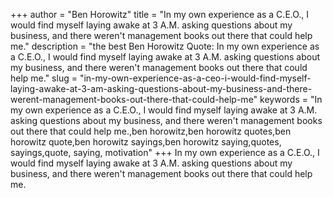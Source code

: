 +++
author = "Ben Horowitz"
title = "In my own experience as a C.E.O., I would find myself laying awake at 3 A.M. asking questions about my business, and there weren't management books out there that could help me."
description = "the best Ben Horowitz Quote: In my own experience as a C.E.O., I would find myself laying awake at 3 A.M. asking questions about my business, and there weren't management books out there that could help me."
slug = "in-my-own-experience-as-a-ceo-i-would-find-myself-laying-awake-at-3-am-asking-questions-about-my-business-and-there-werent-management-books-out-there-that-could-help-me"
keywords = "In my own experience as a C.E.O., I would find myself laying awake at 3 A.M. asking questions about my business, and there weren't management books out there that could help me.,ben horowitz,ben horowitz quotes,ben horowitz quote,ben horowitz sayings,ben horowitz saying,quotes, sayings,quote, saying, motivation"
+++
In my own experience as a C.E.O., I would find myself laying awake at 3 A.M. asking questions about my business, and there weren't management books out there that could help me.
